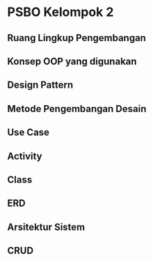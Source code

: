 # PSBO Kelompok 2


## Ruang Lingkup Pengembangan
## Konsep OOP yang digunakan
## Design Pattern
## Metode Pengembangan Desain

## Use Case
## Activity
## Class
## ERD
## Arsitektur Sistem
## CRUD
